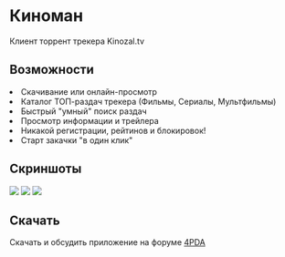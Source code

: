 # Киноман
Клиент торрент трекера Kinozal.tv

Возможности
-----------------------------------
<li>Скачивание или онлайн-просмотр
<li>Каталог ТОП-раздач трекера (Фильмы, Сериалы, Мультфильмы)
<li>Быстрый "умный" поиск раздач
<li>Просмотр информации и трейлера
<li>Никакой регистрации, рейтинов и блокировок!
<li>Старт закачки "в один клик"

Скриншоты
-----------------------------------
![](https://drive.google.com/uc?id=13q7CNFx82oFgg2cpDq-ldJfMoMRQYn0K)
![](https://drive.google.com/uc?id=1y2Z4oThNDYYDjD5fvQqkJQ1jc9IJScoL)
![](https://drive.google.com/uc?id=1v2h78JVui_Z79XgWVyqZtCzrhwHSth8d)

Скачать
-----------------------------------
Скачать и обсудить приложение на форуме [4PDA](http://4pda.ru/forum/index.php?showtopic=791262)

